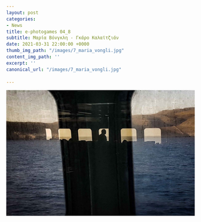 ```yaml
---
layout: post
categories:
- News
title: e-photogames 04_8
subtitle: Μαρία Βόνγκλη - Γκάρο Καλαϊτζιάν
date: 2021-03-31 22:00:00 +0000
thumb_img_path: "/images/7_maria_vongli.jpg"
content_img_path: ''
excerpt: ''
canonical_url: "/images/7_maria_vongli.jpg"

---
```

![](/images/1_maria_vongli.jpg)